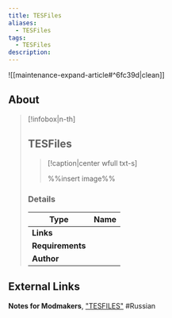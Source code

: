 ```yaml
---
title: TESFiles
aliases:
  - TESFiles
tags:
  - TESFiles
description:
---
```


![[maintenance-expand-article#^6fc39d|clean]]

## About

> [!infobox|n-th]
> 
> ## TESFiles
> 
> > [!caption|center wfull txt-s]
> > 
> > %%insert image%%
> > 
> 
> ### Details
> 
> | Type | Name |
> | --- | --- |
> | **Links** |  |
> | **Requirements** |  |
> | **Author** |  |

## External Links

**Notes for Modmakers**, ["TESFILES"](https://morrowind-nif.github.io/Notes_EN/module_2_7_2_2_5_6.htm?ms=EgAAAAACAAAAAAAgAAAAAAAAAAAAAAJQCAE%3D&st=MA%3D%3D&sct=MA%3D%3D&mw=MjU2) #Russian